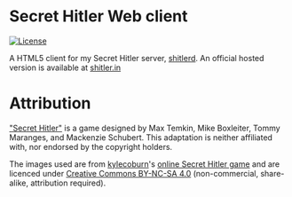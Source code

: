 # Secret Hitler Web client
[![License](http://img.shields.io/:license-gpl3-blue.svg?style=flat-square)](http://www.gnu.org/licenses/gpl-3.0.html)

A HTML5 client for my Secret Hitler server, [shitlerd](https://github.com/tulir293/shitlerd). An official hosted version is available at [shitler.in](https://shitler.in)

# Attribution
["Secret Hitler"](http://secrethitler.com/) is a game designed by Max Temkin, Mike Boxleiter, Tommy Maranges, and Mackenzie Schubert. This adaptation is neither affiliated with, nor endorsed by the copyright holders.

The images used are from [kylecoburn](https://github.com/kylecoburn)'s [online Secret Hitler game](https://github.com/kylecoburn/secret-hitler) and are licenced under [Creative Commons BY-NC-SA 4.0](https://creativecommons.org/licenses/by-nc-sa/4.0/) (non-commercial, share-alike, attribution required).
